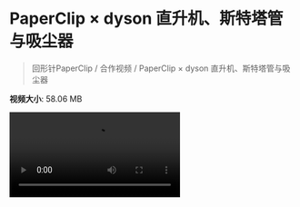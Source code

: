 # PaperClip × dyson 直升机、斯特塔管与吸尘器

> 回形针PaperClip / 合作视频 / PaperClip × dyson 直升机、斯特塔管与吸尘器

**视频大小**: 58.06 MB

<div class="video"><video src="https://file.hsyhx.top/archive/PaperClip/合作视频/PaperClip × dyson 直升机、斯特塔管与吸尘器.mp4" controls preload>🤔 您的浏览器不支持 video 标签</video></div>